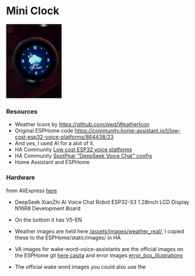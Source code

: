 # Mini Clock

<img src="/assets/images/mini_clock_weather.jpg" alt="Alt Text" width="150" height="200">

### Resources

- Weather Icons by https://github.com/qwd/WeatherIcon
- Original ESPHome code https://community.home-assistant.io/t/low-cost-esp32-voice-platforms/864438/23
- And yes, I used AI for a alot of it.
- HA Community [Low cost ESP32 voice platforms](https://community.home-assistant.io/t/low-cost-esp32-voice-platforms/864438/1)
- HA Community [SpotPear “DeepSeek Voice Chat” config](https://community.home-assistant.io/t/spotpear-deepseek-voice-chat-config/877927)
- Home Assistant and ESPHome


### Hardware 

from AliExpress [here](https://www.aliexpress.com/item/1005008821384965.html?spm=a2g0o.detail.0.0.15c1ZhFaZhFaQt&productId=1005008821384965&pdp_ext_f=%7B%22tabScene%22%3A%22retail%22%2C%22sku_id%22%3A12000046816700650%2C%22origProductId%22%3A%221005008821384965%22%7D&#nav-specification)

- DeepSeek XiaoZhi AI Voice Chat Robot ESP32-S3 1.28inch LCD Display N16R8 Development Board

- On the bottom it has V5-EN
- Weather images are held here [/assets/images/weather_real/](https://github.com/thekiwismarthome/voice-assistant/tree/main/assets/images/weather_real), I copied these to the ESPHome/static/images/ in HA
- VA images for wake-word-voice-assistants are the official images on the ESPHome git [here casita](https://github.com/esphome/wake-word-voice-assistants/tree/main/casita) and error images [error_box_illustrations](https://github.com/esphome/wake-word-voice-assistants/tree/main/error_box_illustrations)
- The official wake word images you could also use the 




